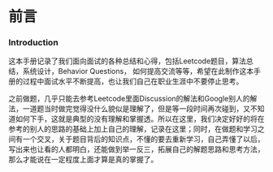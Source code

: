 # 前言

### Introduction

这本手册记录了我们面向面试的各种总结和心得，包括Leetcode题目，算法总结，系统设计，Behavior Questions， 如何提高交流等等，希望在此制作这本手册的过程中面试水平不断提高，也让我们自己在职业生涯中不要停止思考。

之前做题，几乎只能去参考Leetcode里面Discussion的解法和Google别人的解法，一道题当时做完觉得没什么貌似是理解了，但是等一段时间再次碰到，又不知道如何下手，这就是典型的没有理解和掌握透。所以在这里，我们决定好好的将在参考的别人的思路的基础上加上自己的理解，记录在这里；同时，在做题和学习之间有一个交叉，关于题目背后的知识点，不懂的要去重新学习，自己弄懂了以后，写出来也让看的人都明白，还能做到举一反三，拓展自己的解题思路和思考方法，那么才能说在一定程度上面才算是真的掌握了。

